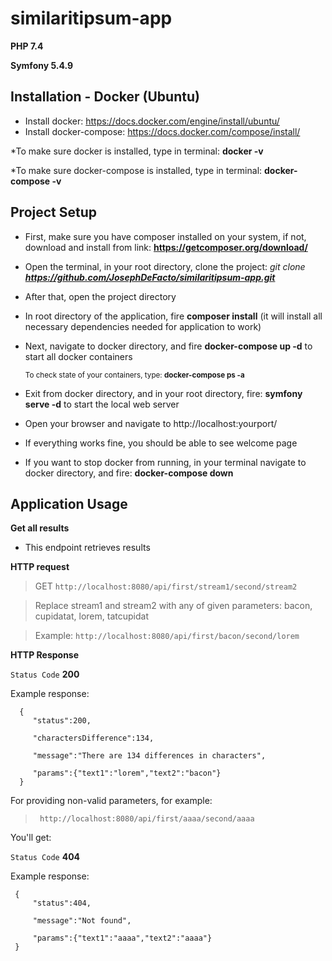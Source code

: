 # similaritipsum-app

**PHP 7.4**

**Symfony 5.4.9**

## Installation - Docker (Ubuntu)
- Install docker: https://docs.docker.com/engine/install/ubuntu/
- Install docker-compose: https://docs.docker.com/compose/install/

*To make sure docker is installed, type in terminal: **docker -v**

*To make sure docker-compose is installed, type in terminal: **docker-compose -v**
 
## Project Setup
 - First, make sure you have composer installed on your system, if not, download and install from link: **https://getcomposer.org/download/**

 - Open the terminal, in your root directory, clone the project: *git clone **https://github.com/JosephDeFacto/similaritipsum-app.git***
 
 - After that, open the project directory
 
 - In root directory of the application, fire **composer install** (it will install all necessary dependencies needed for application to work)
 
 - Next, navigate to docker directory, and fire **docker-compose up -d** to start all docker containers
 
   <sub>To check state of your containers, type: **docker-compose ps -a**</sub>
 
 - Exit from docker directory, and in your root directory, fire: **symfony serve -d** to start the local web server

 - Open your browser and navigate to http://localhost:yourport/

 - If everything works fine, you should be able to see welcome page

 - If you want to stop docker from running, in your terminal navigate to docker directory, and fire: **docker-compose down**
 
 
 ## Application Usage
  **Get all results**
  - This endpoint retrieves results
  
  **HTTP request**
  > GET `http://localhost:8080/api/first/stream1/second/stream2`

  > Replace stream1 and stream2 with any of given parameters: bacon, cupidatat, lorem, tatcupidat

  > Example: `http://localhost:8080/api/first/bacon/second/lorem`

  **HTTP Response**
  
  `Status Code`  **200** 
  
   Example response:
   
      {
         "status":200,

         "charactersDifference":134,

         "message":"There are 134 differences in characters",

         "params":{"text1":"lorem","text2":"bacon"}
      }
      
      
For providing non-valid parameters, for example:

>` http://localhost:8080/api/first/aaaa/second/aaaa`

You'll get:
  
  `Status Code`  **404**

Example response:

     {
         "status":404,
         
         "message":"Not found",
         
         "params":{"text1":"aaaa","text2":"aaaa"}
     }
     
      
      
